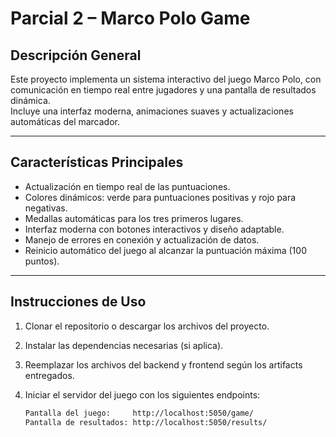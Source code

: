 # Parcial 2 – Marco Polo Game

## Descripción General  
Este proyecto implementa un sistema interactivo del juego Marco Polo, con comunicación en tiempo real entre jugadores y una pantalla de resultados dinámica.  
Incluye una interfaz moderna, animaciones suaves y actualizaciones automáticas del marcador.  

---

## Características Principales  
- Actualización en tiempo real de las puntuaciones.  
- Colores dinámicos: verde para puntuaciones positivas y rojo para negativas.  
- Medallas automáticas para los tres primeros lugares.  
- Interfaz moderna con botones interactivos y diseño adaptable.  
- Manejo de errores en conexión y actualización de datos.  
- Reinicio automático del juego al alcanzar la puntuación máxima (100 puntos).  

---

## Instrucciones de Uso  

1. Clonar el repositorio o descargar los archivos del proyecto.  
2. Instalar las dependencias necesarias (si aplica).  
3. Reemplazar los archivos del backend y frontend según los artifacts entregados.  
4. Iniciar el servidor del juego con los siguientes endpoints:  

   ```bash
   Pantalla del juego:     http://localhost:5050/game/
   Pantalla de resultados: http://localhost:5050/results/
